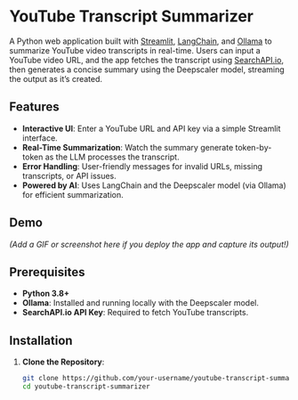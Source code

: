 # YouTube Transcript Summarizer

A Python web application built with [Streamlit](https://streamlit.io/), [LangChain](https://python.langchain.com/), and [Ollama](https://ollama.com/) to summarize YouTube video transcripts in real-time. Users can input a YouTube video URL, and the app fetches the transcript using [SearchAPI.io](https://www.searchapi.io/), then generates a concise summary using the Deepscaler model, streaming the output as it’s created.

## Features
- **Interactive UI**: Enter a YouTube URL and API key via a simple Streamlit interface.
- **Real-Time Summarization**: Watch the summary generate token-by-token as the LLM processes the transcript.
- **Error Handling**: User-friendly messages for invalid URLs, missing transcripts, or API issues.
- **Powered by AI**: Uses LangChain and the Deepscaler model (via Ollama) for efficient summarization.

## Demo
*(Add a GIF or screenshot here if you deploy the app and capture its output!)*

## Prerequisites
- **Python 3.8+**
- **Ollama**: Installed and running locally with the Deepscaler model.
- **SearchAPI.io API Key**: Required to fetch YouTube transcripts.

## Installation

1. **Clone the Repository**:
   ```bash
   git clone https://github.com/your-username/youtube-transcript-summarizer.git
   cd youtube-transcript-summarizer

